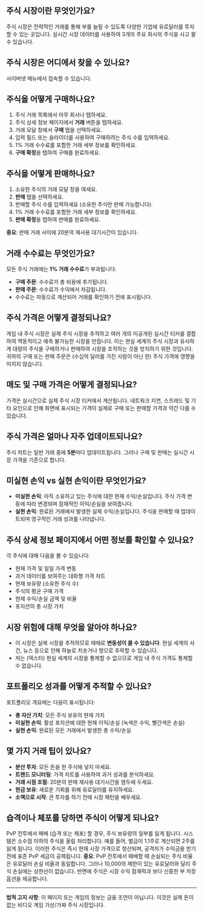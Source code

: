 ## 주식 시장이란 무엇인가요?

주식 시장은 전략적인 거래를 통해 부를 늘릴 수 있도록 다양한 기업에 유로달러를 투자할 수 있는 곳입니다. 실시간 시장 데이터를 사용하여 3개의 주요 회사의 주식을 사고 팔 수 있습니다.

## 주식 시장은 어디에서 찾을 수 있나요?

사이버넷 메뉴에서 접속할 수 있습니다.

## 주식을 어떻게 구매하나요?

1. 주식 거래 목록에서 아무 회사나 탭하세요.
2. 주식 상세 정보 페이지에서 **거래** 버튼을 탭하세요.
3. 거래 모달 창에서 **구매** 탭을 선택하세요.
4. 입력 필드 또는 슬라이더를 사용하여 구매하려는 주식 수를 입력하세요.
5. 1% 거래 수수료를 포함한 거래 세부 정보를 확인하세요.
6. **구매 확정**을 탭하여 구매를 완료하세요.

## 주식을 어떻게 판매하나요?

1. 소유한 주식의 거래 모달 창을 여세요.
2. **판매** 탭을 선택하세요.
3. 판매할 주식 수를 입력하세요 (소유한 주식만 판매 가능합니다).
4. 1% 거래 수수료를 포함한 거래 세부 정보를 확인하세요.
5. **판매 확정**을 탭하여 판매를 완료하세요.

**중요**: 판매 거래 사이에 20분의 재사용 대기시간이 있습니다.

## 거래 수수료는 무엇인가요?

모든 주식 거래에는 **1% 거래 수수료**가 부과됩니다:

- **구매 주문**: 수수료가 총 비용에 추가됩니다.
- **판매 주문**: 수수료가 수익에서 차감됩니다.
- 수수료는 자동으로 계산되어 거래를 확인하기 전에 표시됩니다.

## 주식 가격은 어떻게 결정되나요?

게임 내 주식 시장은 실제 주식 시장을 추적하고 여러 개의 미공개된 실시간 티커를 결합하여 역동적이고 예측 불가능한 시장을 만듭니다. 이는 현실 세계의 주식 시장과 유사하게 대량의 주식을 구매하거나 판매하여 시장을 조작하는 것을 방지하기 위한 것입니다. 귀하의 구매 또는 판매 주문은 (수십억 달러를 가진 사람이 아닌 한) 주식 가격에 영향을 미치지 않습니다.

## 매도 및 구매 가격은 어떻게 결정되나요?

가격은 실시간으로 실제 주식 시장 티커에서 계산됩니다. 네트워크 지연, 스프레드 및 기타 요인으로 인해 화면에 표시되는 가격이 실제로 구매 또는 판매할 가격과 약간 다를 수 있습니다.

## 주식 가격은 얼마나 자주 업데이트되나요?

주식 차트는 일반 거래 중에 **5분**마다 업데이트됩니다. 그러나 구매 및 판매는 실시간 시장 가격을 기준으로 합니다.

## 미실현 손익 vs 실현 손익이란 무엇인가요?

- **미실현 손익**: 아직 소유하고 있는 주식에 대한 현재 수익/손실입니다. 주식 가격 변동에 따라 변경되며 잠재적인 이익/손실을 보여줍니다.
- **실현 손익**: 완료된 거래에서 발생한 실제 수익/손실입니다. 주식을 판매할 때 업데이트되며 영구적인 거래 성과를 나타냅니다.

## 주식 상세 정보 페이지에서 어떤 정보를 확인할 수 있나요?

각 주식에 대해 다음을 볼 수 있습니다:

- 현재 가격 및 일일 가격 변동
- 과거 데이터를 보여주는 대화형 가격 차트
- 현재 보유량 (소유한 주식 수)
- 주식의 평균 구매 가격
- 현재 수익/손실 금액 및 비율
- 포지션의 총 시장 가치

## 시장 위험에 대해 무엇을 알아야 하나요?

- 이 시장은 실제 시장을 추적하므로 때때로 **변동성이 클 수 있습니다**. 현실 세계의 사건, 뉴스 등으로 인해 하늘로 치솟거나 땅으로 추락할 수 있습니다.
- 저는 (덱스터) 현실 세계의 시장을 통제할 수 없으므로 게임 내 주식 가격도 통제할 수 없습니다.

## 포트폴리오 성과를 어떻게 추적할 수 있나요?

포트폴리오 개요에는 다음이 표시됩니다:

- **총 자산 가치**: 모든 주식 보유의 현재 가치
- **미실현 손익**: 활성 포지션에 대한 현재 이익/손실 (녹색은 수익, 빨간색은 손실)
- **실현 손익**: 완료된 모든 거래에서 발생한 총 수익/손실

## 몇 가지 거래 팁이 있나요?

- **분산 투자**: 모든 돈을 한 주식에 넣지 마세요.
- **트렌드 모니터링**: 가격 차트를 사용하여 과거 성과를 분석하세요.
- **거래 시점 조절**: 20분의 판매 재사용 대기시간을 염두에 두세요.
- **현금 보유**: 새로운 기회를 위해 유로달러를 유지하세요.
- **소액으로 시작**: 큰 투자를 하기 전에 시장 패턴을 배우세요.

## 습격이나 체포를 당하면 주식이 어떻게 되나요?

PvP 전투에서 패배 (습격 또는 체포) 할 경우, 주식 보유량의 일부를 잃게 됩니다. 시스템은 소수점 이하의 주식을 올림 처리합니다. 예를 들어, 벌금이 1.1주로 계산되면 2주를 잃게 됩니다. 이러한 주식은 즉시 현재 시장 가격으로 청산되며, 공격자가 수익금을 받기 전에 표준 PvP 세금이 공제됩니다.
**중요**: PvP 전투에서 패배할 때 손실되는 주식 비율은 유로달러 손실 비율과 동일합니다. 그러나 10,000의 제한이 있는 유로달러와 달리 주식 손실에는 상한선이 없습니다. 반면에 주식은 시장 수익 잠재력과 보다 신중한 부 저장 옵션을 제공합니다.

---

**법적 고지 사항**:
이 페이지 또는 게임의 정보는 금융 조언이 아닙니다. 이것은 실제 돈이 없는 비디오 게임 가상/가짜 주식 시장입니다.
